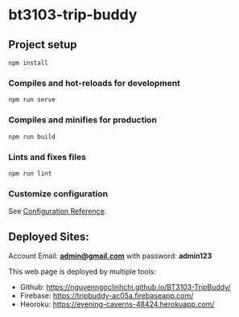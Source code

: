 # bt3103-trip-buddy

## Project setup
```
npm install
```

### Compiles and hot-reloads for development
```
npm run serve
```

### Compiles and minifies for production
```
npm run build
```

### Lints and fixes files
```
npm run lint
```

### Customize configuration
See [Configuration Reference](https://cli.vuejs.org/config/).

## Deployed Sites: 

Account Email: **admin@gmail.com** with password: **admin123**

This web page is deployed by multiple tools: 
- Github: https://nguyenngoclinhchi.github.io/BT3103-TripBuddy/
- Firebase: https://tripbuddy-ac05a.firebaseapp.com/
- Heoroku: https://evening-caverns-48424.herokuapp.com/
